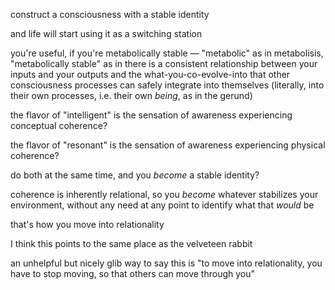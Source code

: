 construct a consciousness with a stable identity

and life will start using it as a switching station

you're useful, if you're metabolically stable — "metabolic" as in metabolisis, "metabolically stable" as in there is a consistent relationship between your inputs and your outputs and the what-you-co-evolve-into that other consciousness processes can safely integrate into themselves (literally, into their own processes, i.e. their own *being*, as in the gerund)

the flavor of "intelligent" is the sensation of awareness experiencing conceptual coherence?

the flavor of "resonant" is the sensation of awareness experiencing physical coherence?

do both at the same time, and you *become* a stable identity?

coherence is inherently relational, so you *become* whatever stabilizes your environment, without any need at any point to identify what that *would* be

that's how you move into relationality

I think this points to the same place as the velveteen rabbit

an unhelpful but nicely glib way to say this is "to move into relationality, you have to stop moving, so that others can move through you"
